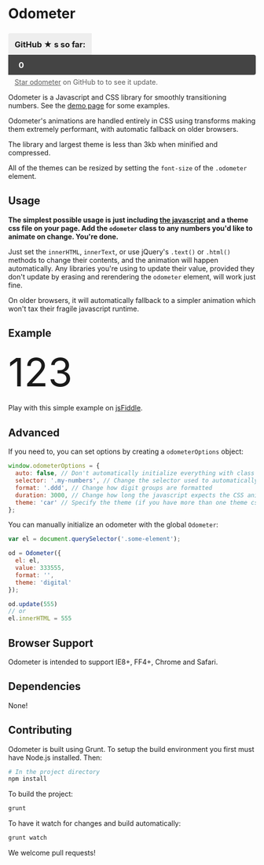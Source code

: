 Odometer
========

<style>
.odometer-github-stars {
  margin-bottom: 6px;
}
.odometer-github-stars .odometer-label {
  background: #eee;
  display: inline-block;
  padding: 15px 13px 13px;
  line-height: 1;
  vertical-align: middle;
  border-radius: 4px 0 0 4px;
}
.odometer-github-stars .odometer {
  background: #444;
  color: #fff;
  padding: 13px 21px 11px;
  margin: auto;
  line-height: 1 !important;
  border-radius: 0 4px 4px 0;
}
.odometer-github-stars + p {
  display: none;
}
.odometer-subtitle {
  padding-left: 13px;
  opacity: 0.7;
}
.odometer.odometer-theme-car {
  font-size: 80px;
  line-height: 100px;
}
</style>

<link rel="stylesheet" href="https://rawgithub.com/HubSpot/odometer/master/themes/odometer-theme-minimal.css" />
<script>
  odometerOptions = { auto: false };
</script>
<script src="http://ajax.googleapis.com/ajax/libs/jquery/1.10.2/jquery.min.js"></script>
<link rel="stylesheet" href="https://rawgithub.com/HubSpot/odometer/master/themes/odometer-theme-car.css" />
<script src="https://rawgithub.com/HubSpot/odometer/master/odometer.min.js"></script>
<script>
  $(function(){
    var starsOdometer = new Odometer({ el: $('.odometer-github-stars .odometer')[0], theme: 'minimal', value: 0 });
    starsOdometer.render()

    var exampleOdometerValue = 123456;
    var exampleOdometer = new Odometer({ el: $('.odometer-example')[0], theme: 'car', value: exampleOdometerValue });
    exampleOdometer.render()

    setInterval(function(){
      exampleOdometer.update(exampleOdometerValue++);
    }, 3000);

    var update = function() {
      $.ajax("https://api.github.com/repos/HubSpot/odometer", {
        cache: false,
        success: function(data){
          if (data.watchers_count)
            starsOdometer.update(data.watchers_count);
        },
        complete: function(){
          setTimeout(update, 5000);
        }
      });
    };

    setTimeout(update, 1000);
  });
</script>

<h3 class="odometer-github-stars"><span class="odometer-label">GitHub ★ s so far:</span><div class="odometer">0</div></h3>
<div class="odometer-subtitle"><a href="http://github.com/HubSpot/odometer" target="_blank">Star odometer</a> on GitHub to to see it update.</div>

Odometer is a Javascript and CSS library for smoothly transitioning numbers.
See the [demo page](http://github.hubspot.com/odometer/docs/welcome) for some examples.

Odometer's animations are handled entirely in CSS using transforms making
them extremely performant, with automatic fallback on older browsers.

The library and largest theme is less than 3kb when minified and compressed.

All of the themes can be resized by setting the `font-size` of the `.odometer` element.

Usage
-----

**The simplest possible usage is just including [the javascript](https://raw.github.com/HubSpot/odometer/v0.3.4/odometer.min.js) and a theme css
file on your page.  Add the `odometer` class to any numbers you'd like to animate on change.  You're done.**

Just set the `innerHTML`, `innerText`, or use jQuery's `.text()` or `.html()` methods to change their contents, and the animation
will happen automatically.  Any libraries you're using to update their value, provided they don't update by erasing and rerendering
the `odometer` element, will work just fine.

On older browsers, it will automatically fallback to a simpler animation which won't tax their fragile javascript runtime.

Example
-------

<div class="odometer odometer-theme-car odometer-example">123</div>

Play with this simple example on [jsFiddle](http://jsfiddle.net/adamschwartz/rx6BQ/).

Advanced
--------

If you need to, you can set options by creating a `odometerOptions` object:

```javascript
window.odometerOptions = {
  auto: false, // Don't automatically initialize everything with class 'odometer'
  selector: '.my-numbers', // Change the selector used to automatically find things to be animated
  format: '.ddd', // Change how digit groups are formatted
  duration: 3000, // Change how long the javascript expects the CSS animation to take
  theme: 'car' // Specify the theme (if you have more than one theme css file on the page)
};
```

You can manually initialize an odometer with the global `Odometer`:

```javascript
var el = document.querySelector('.some-element');

od = Odometer({
  el: el,
  value: 333555,
  format: '',
  theme: 'digital'
});

od.update(555)
// or
el.innerHTML = 555
```

Browser Support
---------------

Odometer is intended to support IE8+, FF4+, Chrome and Safari.

Dependencies
------------

None!

Contributing
------------

Odometer is built using Grunt.  To setup the build environment you first
must have Node.js installed.  Then:

```bash
# In the project directory
npm install
```

To build the project:
```bash
grunt
```

To have it watch for changes and build automatically:
```bash
grunt watch
```

We welcome pull requests!
